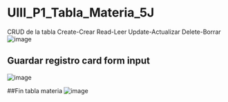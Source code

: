 # UIII_P1_Tabla_Materia_5J
CRUD de la tabla Create-Crear Read-Leer Update-Actualizar Delete-Borrar
![image](https://github.com/user-attachments/assets/85b031b3-ed61-46b1-997e-58db96a0f13c)
## Guardar registro card form input
![image](https://github.com/user-attachments/assets/2724bb75-8578-412c-8039-efe4fd2cda3e)

##Fin tabla materia 
![image](https://github.com/user-attachments/assets/b38de47d-8da1-46e9-b502-0104f601fd66)


